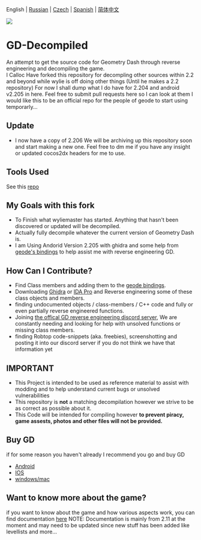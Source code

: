  English | [Russian](README-RU.md) | [Czech](README-CZ.md) | [Spanish](README-ES.md) | [简体中文](README-CN.md)
<p>
<a href="https://discord.gg/GpBrjrebd5"><img src=https://img.shields.io/badge/Discord_Server-3670a0?style=for-the-badge&logo=discord&logoColor=white></a>
</p>

# GD-Decompiled
 An attempt to get the source code for Geometry Dash through reverse engineering and decompiling the game.  
I Calloc Have forked this repository for decompling other sources within 2.2 and beyond while wylie is off doing other things (Until he makes a 2.2 repository)
For now I shall dump what I do have for 2.204 and android v2.205 in here. Feel free to submit pull requests here so I can look at them I would like this to be an official repo for the people of geode to start using temporarly...

## Update 
- I now have a copy of 2.206 We will be archiving up this repository soon and start making a new one. Feel free to dm me if you have any insight or updated cocos2dx headers for me to use.


## Tools Used
See this [repo](https://github.com/CallocGD/Geometry-Dash-Miscellaneous-Decomp-Tools)


## My Goals with this fork
- To Finish what wyliemaster has started. Anything that hasn't been discovered or updated will be decompiled.
- Actually fully decompile whatever the current version of Geometry Dash is.
- I am Using Andorid Version 2.205 with ghidra and some help from [geode's bindings](https://github.com/geode-sdk/bindings) to help assist me with reverse engineering GD. 


## How Can I Contribute?
- Find Class members and adding them to the [geode bindings](https://github.com/geode-sdk/bindings).
- Downloading [Ghidra](https://github.com/NationalSecurityAgency/ghidra) or [IDA Pro](https://hex-rays.com/IDA-pro/) and Reverse engineering some of these class objects and members.
- finding undocumented objects / class-members / C++ code and fully or even partially reverse engineered functions.
- Joining [the offical GD reverse engineering discord server](https://discord.gg/GpBrjrebd5), We are constantly needing and looking for help with unsolved functions or missing class members.
- finding Robtop code-snippets (aka. freebies), screenshotting and posting it into our discord server if you do not think we have that information yet 


## IMPORTANT

- This Project is intended to be used as reference material to assist with modding and to help understand current bugs or unsolved vulnerabilities 
- This repository is <b>not</b> a matching decompilation however we strive to be as correct as possible about it.
- This Code will be intended for compiling however __to prevent piracy, game assests, photos and other files will not be provided.__


## Buy GD

if for some reason you haven't already I recommend you go and buy GD

- [Android](https://play.google.com/store/apps/details?id=com.robtopx.geometryjump&hl=en_GB&gl=US)
- [IOS](https://apps.apple.com/us/app/geometry-dash/id625334537)
- [windows/mac](https://store.steampowered.com/app/322170/Geometry_Dash/)

## Want to know more about the game?

if you want to know about the game and how various aspects work, you can find documentation [here](https://github.com/Wyliemaster/gddocs)
NOTE: Documentation is mainly from 2.11 at the moment and may need to be updated since new stuff has been added like levellists and more...
